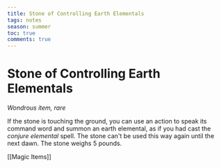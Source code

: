 ---title: Stone of Controlling Earth Elementalstags: notesseason: summertoc: truecomments: true---
# Stone of Controlling Earth Elementals

*Wondrous item, rare*

If the stone is touching the ground, you can use an action to speak its command word and summon an earth elemental, as if you had cast the *conjure elemental* spell. The stone can't be used this way again until the next dawn. The stone weighs 5 pounds.


[[Magic Items]]

